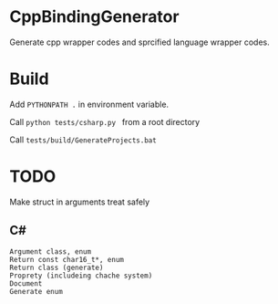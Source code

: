 
# CppBindingGenerator

Generate cpp wrapper codes and sprcified language wrapper codes.

# Build

Add ``` PYTHONPATH . ``` in environment variable.

Call ```python tests/csharp.py ``` from a root directory

Call ```tests/build/GenerateProjects.bat```

# TODO

Make struct in arguments treat safely

## C#

```
Argument class, enum
Return const char16_t*, enum
Return class (generate)
Proprety (includeing chache system)
Document
Generate enum
```

